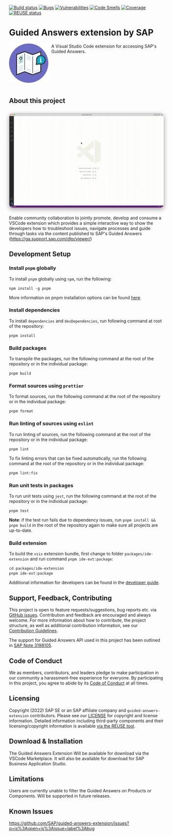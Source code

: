 [![Build status](https://github.com/SAP/guided-answers-extension/actions/workflows/pipeline.yml/badge.svg?branch=main)](https://github.com/SAP/guided-answers-extension/actions/workflows/pipeline.yml?query=branch%3Amain)
[![Bugs](https://sonarcloud.io/api/project_badges/measure?project=SAP_guided-answers-extension&metric=bugs)](https://sonarcloud.io/summary/new_code?id=SAP_guided-answers-extension)
[![Vulnerabilities](https://sonarcloud.io/api/project_badges/measure?project=SAP_guided-answers-extension&metric=vulnerabilities)](https://sonarcloud.io/summary/new_code?id=SAP_guided-answers-extension)
[![Code Smells](https://sonarcloud.io/api/project_badges/measure?project=SAP_guided-answers-extension&metric=code_smells)](https://sonarcloud.io/summary/new_code?id=SAP_guided-answers-extension)
[![Coverage](https://sonarcloud.io/api/project_badges/measure?project=SAP_guided-answers-extension&metric=coverage)](https://sonarcloud.io/summary/new_code?id=SAP_guided-answers-extension)
[![REUSE status](https://api.reuse.software/badge/github.com/SAP/guided-answers-extension)](https://api.reuse.software/info/github.com/SAP/guided-answers-extension)


# Guided Answers extension by SAP
<img align="left" style="padding-right:10px" src="./docs/resources/guided-answers-logo.svg"/> 
A Visual Studio Code extension for accessing SAP's Guided Answers.
<br clear="left"/>
<br/>

## About this project
<img src="./docs/resources/sap-guided-answers.gif" align="center" style="border:1px solid #c0c0c1;border-radius:11px;box-shadow:rgb(0 0 0 / 35%) 0px 5px 15px;margin-top:10px;margin-bottom:10px"/>

Enable community collaboration to jointly promote, develop and consume a VSCode extension which provides a simple interactive way to show the developers how to troubleshoot issues, navigate processes and guide through tasks via the content published to SAP's Guided Answers (https://ga.support.sap.com/dtp/viewer/)


## Development Setup

### Install `pnpm` globally

To install `pnpm` globally using `npm`, run the following:
```shell
npm install -g pnpm
```

More information on pnpm installation options can be found [here](https://pnpm.io/installation).
### Install dependencies
To install `dependencies` and `devDependencies`, run following command at root of the repository:

```shell
pnpm install
```
### Build packages

To transpile the packages, run the following command at the root of the repository or in the individual package:

```shell
pnpm build
```

### Format sources using `prettier`

To format sources, run the following command at the root of the repository or in the individual package:

```shell
pnpm format
```

### Run linting of sources using `eslint`

To run linting of sources, run the following command at the root of the repository or in the individual package:

```shell
pnpm lint
```

To fix linting errors that can be fixed automatically, run the following command at the root of the repository or in the individual package:

```shell
pnpm lint:fix
```

### Run unit tests in packages

To run unit tests using `jest`, run the following command at the root of the repository or in the individual package:

```shell
pnpm test
```
**Note**: if the test run fails due to dependency issues, run `pnpm install && pnpm build` in the root of the repository again to make sure all projects are up-to-date.

### Build extension

To build the `vsix` extension bundle, first change to folder `packages/ide-extension` and run command `pnpm ide-ext:package`:
```shell
cd packages/ide-extension
pnpm ide-ext:package
```

Additional information for developers can be found in the [developer guide](./docs/developer-guide.md).

## Support, Feedback, Contributing

This project is open to feature requests/suggestions, bug reports etc. via [GitHub issues](https://github.com/SAP/guided-answers-extension/issues). Contribution and feedback are encouraged and always welcome. For more information about how to contribute, the project structure, as well as additional contribution information, see our [Contribution Guidelines](CONTRIBUTING.md).

The support for Guided Answers API used in this project has been outlined in [SAP Note 3198105](https://launchpad.support.sap.com/#/notes/3198105).

## Code of Conduct

We as members, contributors, and leaders pledge to make participation in our community a harassment-free experience for everyone. By participating in this project, you agree to abide by its [Code of Conduct](CODE_OF_CONDUCT.md) at all times.

## Licensing

Copyright (2022) SAP SE or an SAP affiliate company and `guided-answers-extension` contributors. Please see our [LICENSE](LICENSE) for copyright and license information. Detailed information including third-party components and their licensing/copyright information is available [via the REUSE tool](https://api.reuse.software/info/github.com/SAP/guided-answers-extension).


## Download & Installation

The Guided Answers Extension Will be available for download via the VSCode Marketplace. It will also be available for download for SAP Business Application Studio.


## Limitations

Users are currently unable to filter the Guided Answers on Products or Components. Will be supported in future releases.

## Known Issues

https://github.com/SAP/guided-answers-extension/issues?q=is%3Aopen+is%3Aissue+label%3Abug
